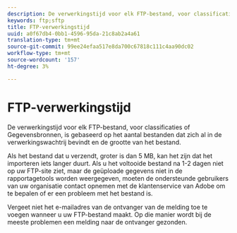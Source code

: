 ```yaml
---
description: De verwerkingstijd voor elk FTP-bestand, voor classificaties of Gegevensbronnen, is gebaseerd op het aantal bestanden dat zich al in de verwerkingswachtrij bevindt en de grootte van het bestand.
keywords: ftp;sftp
title: FTP-verwerkingstijd
uuid: a0f67db4-0bb1-4596-95da-21c8ab2a4a61
translation-type: tm+mt
source-git-commit: 99ee24efaa517e8da700c67818c111c4aa90dc02
workflow-type: tm+mt
source-wordcount: '157'
ht-degree: 3%

---
```



# FTP-verwerkingstijd

De verwerkingstijd voor elk FTP-bestand, voor classificaties of Gegevensbronnen, is gebaseerd op het aantal bestanden dat zich al in de verwerkingswachtrij bevindt en de grootte van het bestand.

Als het bestand dat u verzendt, groter is dan 5 MB, kan het zijn dat het importeren iets langer duurt. Als u het voltooide bestand na 1-2 dagen niet op uw FTP-site ziet, maar de geüploade gegevens niet in de rapportagetools worden weergegeven, moeten de ondersteunde gebruikers van uw organisatie contact opnemen met de klantenservice van Adobe om te bepalen of er een probleem met het bestand is.

Vergeet niet het e-mailadres van de ontvanger van de melding toe te voegen wanneer u uw FTP-bestand maakt. Op die manier wordt bij de meeste problemen een melding naar de ontvanger gezonden.
